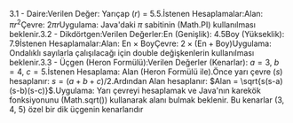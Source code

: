 3.1 - Daire:Verilen Değer: Yarıçap ($r$) = $5.5$.İstenen Hesaplamalar:Alan: $\pi r^2$Çevre: $2 \pi r$Uygulama: Java'daki $\pi$ sabitinin (Math.PI) kullanılması beklenir.3.2 - Dikdörtgen:Verilen Değerler:En (Genişlik): $4.5$Boy (Yükseklik): $7.9$İstenen Hesaplamalar:Alan: En $\times$ BoyÇevre: $2 \times (\text{En} + \text{Boy})$Uygulama: Ondalıklı sayılarla çalışılacağı için double değişkenlerin kullanılması beklenir.3.3 - Üçgen (Heron Formülü):Verilen Değerler (Kenarlar): $a=3$, $b=4$, $c=5$.İstenen Hesaplama: Alan (Heron Formülü ile).Önce yarı çevre ($s$) hesaplanır: $s = (a + b + c) / 2$.Ardından Alan hesaplanır: $Alan = \sqrt{s(s-a)(s-b)(s-c)}$.Uygulama: Yarı çevreyi hesaplamak ve Java'nın karekök fonksiyonunu (Math.sqrt()) kullanarak alanı bulmak beklenir. Bu kenarlar (3, 4, 5) özel bir dik üçgenin kenarlarıdır